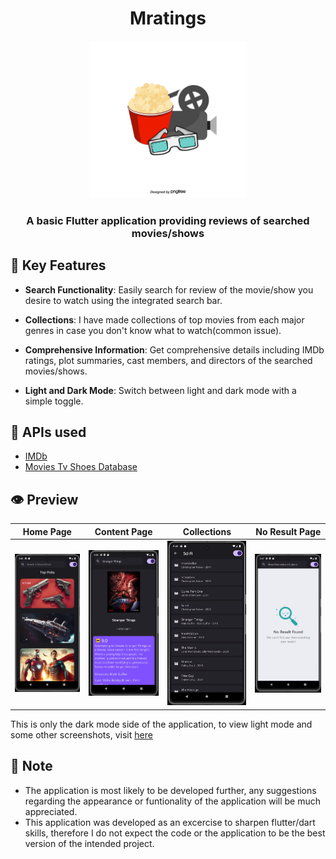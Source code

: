 <h1 align="center">
  <strong>Mratings</strong>
</h1>

<p align="center">
  <img src="mratings.png" alt="Mratings Logo" width="50%" />
</p>

<h3 align="center">
  <strong>A basic Flutter application providing reviews of searched movies/shows</strong>
</h3>


## 📌 Key Features

* **Search Functionality**: Easily search for review of the movie/show you desire to watch using the integrated search bar.
  
* **Collections**: I have made collections of top movies from each major genres in case you don't know what to watch(common issue).

* **Comprehensive Information**: Get comprehensive details including IMDb ratings, plot summaries, cast members, and directors of the searched movies/shows.

* **Light and Dark Mode**: Switch between light and dark mode with a simple toggle.

## 📡 APIs used

* [IMDb](https://rapidapi.com/apidojo/api/imdb8/)
* [Movies Tv Shoes Database](https://rapidapi.com/amrelrafie/api/movies-tv-shows-database)


## 👁️ Preview
Home Page             | Content Page           | Collections            | No Result Page
:-------------------:|:----------------------:|:----------------------:|:----------------------:
<img src="Preview/pages/homepage/homepage_dark.png" width="200"/> | <img src="Preview/pages/content_page/content_page_dark.png" width="200"/> | <img src="Preview/pages/collections/collections_dark.png" width="200"/> | <img src="Preview/pages/no_result_page/no_result_page_dark.png" width="200"/>

This is only the dark mode side of the application, to view light mode and some other screenshots, visit [here](https://github.com/im-lakshyaveerturna/mratings/Preview/pages)

## 🔖 Note

* The application is most likely to be developed further, any suggestions regarding the appearance or funtionality of the application will be much appreciated.
* This application was developed as an excercise to sharpen flutter/dart skills, therefore I do not expect the code or the application to be the best version of the intended project.
